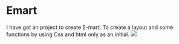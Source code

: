 # Emart
I have got an project to create E-mart. To create a layout and some functions by using Css and html only as an initial.
<img src="outputimg1">
